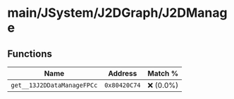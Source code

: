 # main/JSystem/J2DGraph/J2DManage

## Functions

| Name | Address | Match % |
|------|---------|---------|
| `get__13J2DDataManageFPCc` | `0x80420C74` | :x: (0.0%) |